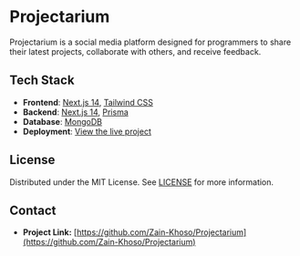 # Projectarium

Projectarium is a social media platform designed for programmers to share their latest projects, collaborate with others, and receive feedback.

## Tech Stack

- **Frontend**: [Next.js 14](https://nextjs.org/), [Tailwind CSS](https://tailwindcss.com/)
- **Backend**: [Next.js 14](https://nextjs.org/), [Prisma](https://www.prisma.io/)
- **Database**: [MongoDB](https://www.mongodb.com/)
- **Deployment**: [View the live project](https://projectarium.vercel.app/)

## License

Distributed under the MIT License. See [LICENSE](./LICENSE) for more information.

## Contact

- **Project Link:** [https://github.com/Zain-Khoso/Projectarium](https://github.com/Zain-Khoso/Projectarium)
